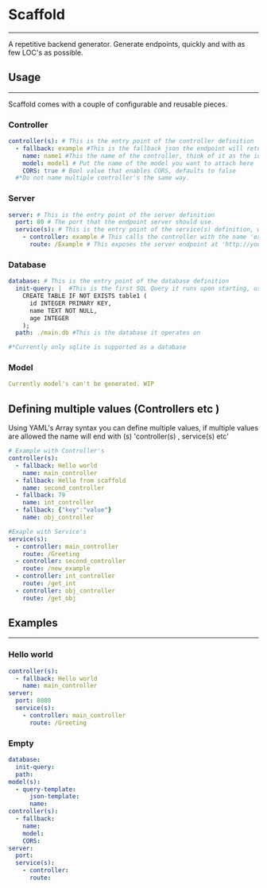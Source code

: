 # Scaffold

---
A repetitive backend generator. Generate endpoints, quickly and with as few LOC's as possible.

## Usage

---
Scaffold comes with a couple of configurable and reusable pieces.
### Controller
```YAML
controller(s): # This is the entry point of the controller definition
  - fallback: example #This is the fallback json the endpoint will return if the model is empty or returns an error.
    name: name1 #This the name of the controller, think of it as the id that is used to call it
    model: model1 # Put the name of the model you want to attach here
    CORS: true # Bool value that enables CORS, defaults to false
  #*Do not name multiple controller's the same way.
```
### Server
```YAML
server: # This is the entry point of the server definition
  port: 80 # The port that the endpoint server should use.
  service(s): # This is the entry point of the service(s) definition, where you attach endpoints to logic.
    - controller: example # This calls the controller with the name 'example'
      route: /Example # This exposes the server endpoint at 'http://yourIpHere:port/Example'
```
### Database
```yaml
database: # This is the entry point of the database definition
  init-query: |  #This is the first SQL Query it runs upon starting, use it to setup the database
    CREATE TABLE IF NOT EXISTS table1 (
      id INTEGER PRIMARY KEY,
      name TEXT NOT NULL,
      age INTEGER
    );
  path: ./main.db #This is the database it operates on

#*Currently only sqlite is supported as a database
```
### Model
```Yaml
Currently model's can't be generated. WIP
```

## Defining multiple values (Controllers etc )
Using YAML's Array syntax you can define multiple values, 
if multiple values are allowed the name will end with (s) 'controller(s) , service(s) etc'
```yaml
# Example with Controller's
controller(s):
  - fallback: Hello world
    name: main_controller
  - fallback: Hello from scaffold
    name: second_controller
  - fallback: 79
    name: int_controller
  - fallback: {"key":"value"}
    name: obj_controller

#Exaple with Service's
service(s):
  - controller: main_controller
    route: /Greeting
  - controller: second_controller
    route: /new_example
  - controller: int_controller
    route: /get_int
  - controller: obj_controller
    route: /get_obj
```
## Examples

---
### Hello world
```YAML
controller(s):
  - fallback: Hello world
    name: main_controller
server:
  port: 8080
  service(s):
    - controller: main_controller
      route: /Greeting

```
### Empty
```YAML
database:
  init-query: 
  path:
model(s):
  - query-template:
      json-template:
      name:
controller(s):
  - fallback:
    name: 
    model:
    CORS:
server:
  port: 
  service(s):
    - controller:
      route:
 
```